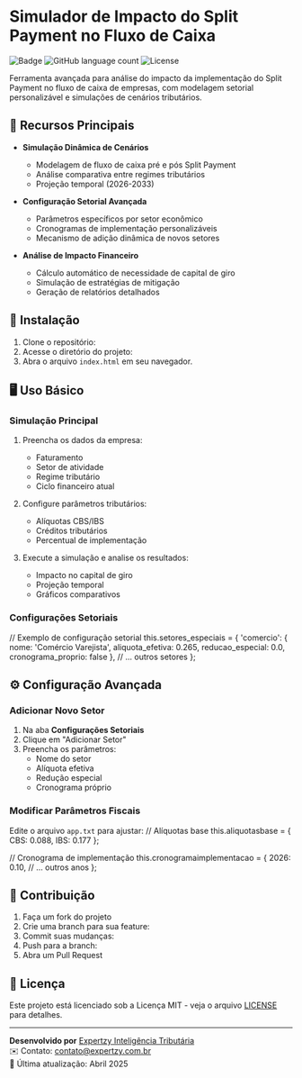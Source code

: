 # Simulador de Impacto do Split Payment no Fluxo de Caixa

![Badge](https://img.shields.io/badge/Expertzy-Inteligência_Tributária-blue)
![GitHub language count](https://img.shields.io/github/languages/count/seu-usuario/simulador-split-payment)
![License](https://img.shields.io/badge/license-MIT-green)

Ferramenta avançada para análise do impacto da implementação do Split Payment no fluxo de caixa de empresas, com modelagem setorial personalizável e simulações de cenários tributários.

## 📌 Recursos Principais

- **Simulação Dinâmica de Cenários**
  - Modelagem de fluxo de caixa pré e pós Split Payment
  - Análise comparativa entre regimes tributários
  - Projeção temporal (2026-2033)

- **Configuração Setorial Avançada**
  - Parâmetros específicos por setor econômico
  - Cronogramas de implementação personalizáveis
  - Mecanismo de adição dinâmica de novos setores

- **Análise de Impacto Financeiro**
  - Cálculo automático de necessidade de capital de giro
  - Simulação de estratégias de mitigação
  - Geração de relatórios detalhados

## 🚀 Instalação

1. Clone o repositório:
2. Acesse o diretório do projeto:
3. Abra o arquivo `index.html` em seu navegador.

## 🖥 Uso Básico

### Simulação Principal
1. Preencha os dados da empresa:
   - Faturamento
   - Setor de atividade
   - Regime tributário
   - Ciclo financeiro atual

2. Configure parâmetros tributários:
   - Alíquotas CBS/IBS
   - Créditos tributários
   - Percentual de implementação

3. Execute a simulação e analise os resultados:
   - Impacto no capital de giro
   - Projeção temporal
   - Gráficos comparativos

### Configurações Setoriais
// Exemplo de configuração setorial
this.setores_especiais = {
'comercio': {
nome: 'Comércio Varejista',
aliquota_efetiva: 0.265,
reducao_especial: 0.0,
cronograma_proprio: false
},
// ... outros setores
};

## ⚙ Configuração Avançada

### Adicionar Novo Setor
1. Na aba **Configurações Setoriais**
2. Clique em "Adicionar Setor"
3. Preencha os parâmetros:
   - Nome do setor
   - Alíquota efetiva
   - Redução especial
   - Cronograma próprio

### Modificar Parâmetros Fiscais
Edite o arquivo `app.txt` para ajustar:
// Alíquotas base
this.aliquotasbase = {
CBS: 0.088,
IBS: 0.177
};

// Cronograma de implementação
this.cronogramaimplementacao = {
2026: 0.10,
// ... outros anos
};

## 🤝 Contribuição
1. Faça um fork do projeto
2. Crie uma branch para sua feature:
3. Commit suas mudanças:
4. Push para a branch:
5. Abra um Pull Request

## 📄 Licença
Este projeto está licenciado sob a Licença MIT - veja o arquivo [LICENSE](LICENSE) para detalhes.

---

**Desenvolvido por** [Expertzy Inteligência Tributária](https://www.expertzy.com.br)  
✉️ Contato: contato@expertzy.com.br  
📅 Última atualização: Abril 2025





